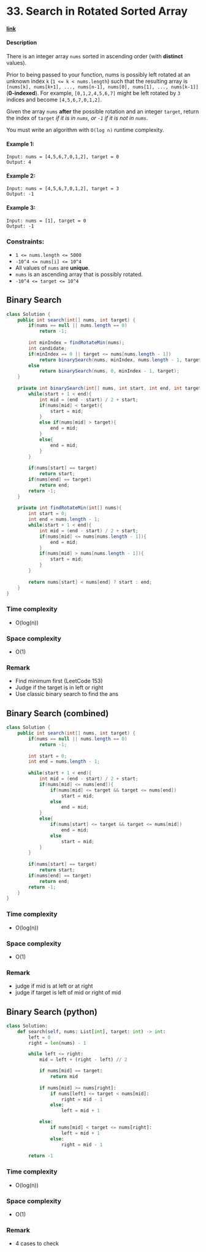# 33. Search in Rotated Sorted Array

#### [link](https://leetcode.com/problems/search-in-rotated-sorted-array/)

#### Description
There is an integer array `nums` sorted in ascending order (with **distinct** values).

Prior to being passed to your function, nums is possibly left rotated at an unknown index `k` (`1 <= k < nums.length`) such that the resulting array is `[nums[k], nums[k+1], ..., nums[n-1], nums[0], nums[1], ..., nums[k-1]]` (**0-indexed**). For example, `[0,1,2,4,5,6,7]` might be left rotated by `3` indices and become `[4,5,6,7,0,1,2]`.

Given the array `nums` **after** the possible rotation and an integer `target`, return the index of `target` *if it is in `nums`, or `-1` if it is not in `nums`*.

You must write an algorithm with `O(log n)` runtime complexity.

#### Example 1:
```
Input: nums = [4,5,6,7,0,1,2], target = 0
Output: 4
```
#### Example 2:
```
Input: nums = [4,5,6,7,0,1,2], target = 3
Output: -1
```
#### Example 3:
```
Input: nums = [1], target = 0
Output: -1
```

### Constraints:
* `1 <= nums.length <= 5000`
* `-10^4 <= nums[i] <= 10^4`
* All values of `nums` are **unique**.
* `nums` is an ascending array that is possibly rotated.
* `-10^4 <= target <= 10^4`

## Binary Search
```java
class Solution {
    public int search(int[] nums, int target) {
        if(nums == null || nums.length == 0)
            return -1;
        
        int minIndex = findRotateMin(nums);
        int candidate;
        if(minIndex == 0 || target <= nums[nums.length - 1])
            return binarySearch(nums, minIndex, nums.length - 1, target);
        else
            return binarySearch(nums, 0, minIndex - 1, target);
    }
    
    private int binarySearch(int[] nums, int start, int end, int target){
        while(start + 1 < end){
            int mid = (end - start) / 2 + start;
            if(nums[mid] < target){
                start = mid;
            }
            else if(nums[mid] > target){
                end = mid;
            }
            else{
                end = mid;
            }
        }
        
        if(nums[start] == target)
            return start;
        if(nums[end] == target)
            return end;
        return -1;
    }
    
    private int findRotateMin(int[] nums){
        int start = 0;
        int end = nums.length - 1;
        while(start + 1 < end){
            int mid = (end - start) / 2 + start;
            if(nums[mid] <= nums[nums.length - 1]){
                end = mid;
            }
            if(nums[mid] > nums[nums.length - 1]){
                start = mid;
            }
        }
        
        return nums[start] < nums[end] ? start : end;
    }
}
```
### Time complexity
* O(log(n))
### Space complexity
* O(1)
### Remark
* Find minimum first (LeetCode 153)
* Judge if the target is in left or right
* Use classic binary search to find the ans

## Binary Search (combined)
```java
class Solution {
    public int search(int[] nums, int target) {
        if(nums == null || nums.length == 0)
            return -1;
        
        int start = 0;
        int end = nums.length - 1;
        
        while(start + 1 < end){
            int mid = (end - start) / 2 + start;
            if(nums[mid] <= nums[end]){
                if(nums[mid] <= target && target <= nums[end])
                    start = mid;
                else
                    end = mid;
            }
            else{
                if(nums[start] <= target && target <= nums[mid])
                    end = mid;
                else
                    start = mid;
            }
        }
        
        if(nums[start] == target)
            return start;
        if(nums[end] == target)
            return end;
        return -1;
    }
}
```
### Time complexity
* O(log(n))
### Space complexity
* O(1)
### Remark
* judge if mid is at left or at right
* judge if target is left of mid or right of mid

## Binary Search (python)
```python
class Solution:
    def search(self, nums: List[int], target: int) -> int:
        left = 0
        right = len(nums) - 1

        while left <= right:
            mid = left + (right - left) // 2

            if nums[mid] == target:
                return mid
            
            if nums[mid] >= nums[right]:
                if nums[left] <= target < nums[mid]:
                    right = mid - 1
                else:
                    left = mid + 1

            else:
                if nums[mid] < target <= nums[right]:
                    left = mid + 1
                else:
                    right = mid - 1
        
        return -1
```
### Time complexity
* O(log(n))
### Space complexity
* O(1)
### Remark
* 4 cases to check